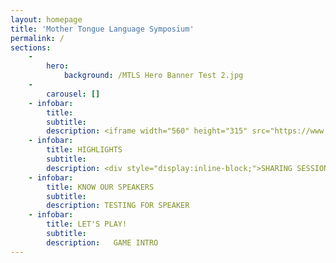 ```yaml
---
layout: homepage
title: 'Mother Tongue Language Symposium'
permalink: /
sections:
    -
        hero:
            background: /MTLS Hero Banner Test 2.jpg
    -
        carousel: []
    - infobar:
        title: 
        subtitle: 
        description: <iframe width="560" height="315" src="https://www.youtube.com/embed/videoseries?list=PLMC9KNkIncKtGvr2kFRuXBVmBev6cAJ2u" frameborder="0" allow="accelerometer; autoplay; encrypted-media; gyroscope; picture-in-picture" allowfullscreen></iframe>
    - infobar:
        title: HIGHLIGHTS
        subtitle: 
        description: <div style="display:inline-block;">SHARING SESSIONS</div> <div style="display:inline-block;">EXHIBITORS</div> <div>OPMTL 2020</div>
    - infobar:
        title: KNOW OUR SPEAKERS
        subtitle: 
        description: TESTING FOR SPEAKER
    - infobar:
        title: LET'S PLAY!
        subtitle: 
        description:   GAME INTRO
---
```



<!-- Type your notification here - the notification bar will not appear if this is empty. For other changes, refer to _data/homepage.yml to edit the homepage -->
